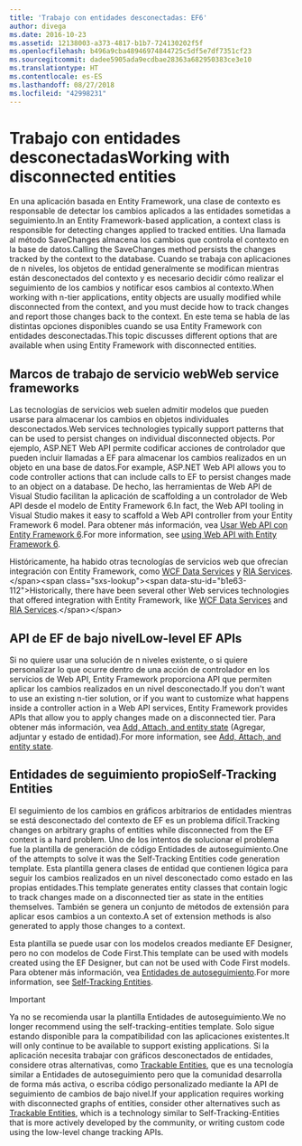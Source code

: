 ```yaml
---
title: 'Trabajo con entidades desconectadas: EF6'
author: divega
ms.date: 2016-10-23
ms.assetid: 12138003-a373-4817-b1b7-724130202f5f
ms.openlocfilehash: b496a9cba48946974844725c5df5e7df7351cf23
ms.sourcegitcommit: dadee5905ada9ecdbae28363a682950383ce3e10
ms.translationtype: HT
ms.contentlocale: es-ES
ms.lasthandoff: 08/27/2018
ms.locfileid: "42998231"
---
```

# <a name="working-with-disconnected-entities"></a><span data-ttu-id="b1e63-102">Trabajo con entidades desconectadas</span><span class="sxs-lookup"><span data-stu-id="b1e63-102">Working with disconnected entities</span></span>
<span data-ttu-id="b1e63-103">En una aplicación basada en Entity Framework, una clase de contexto es responsable de detectar los cambios aplicados a las entidades sometidas a seguimiento.</span><span class="sxs-lookup"><span data-stu-id="b1e63-103">In an Entity Framework-based application, a context class is responsible for detecting changes applied to tracked entities.</span></span> <span data-ttu-id="b1e63-104">Una llamada al método SaveChanges almacena los cambios que controla el contexto en la base de datos.</span><span class="sxs-lookup"><span data-stu-id="b1e63-104">Calling the SaveChanges method persists the changes tracked by the context to the database.</span></span> <span data-ttu-id="b1e63-105">Cuando se trabaja con aplicaciones de n niveles, los objetos de entidad generalmente se modifican mientras están desconectados del contexto y es necesario decidir cómo realizar el seguimiento de los cambios y notificar esos cambios al contexto.</span><span class="sxs-lookup"><span data-stu-id="b1e63-105">When working with n-tier applications, entity objects are usually modified while disconnected from the context, and you must decide how to track changes and report those changes back to the context.</span></span> <span data-ttu-id="b1e63-106">En este tema se habla de las distintas opciones disponibles cuando se usa Entity Framework con entidades desconectadas.</span><span class="sxs-lookup"><span data-stu-id="b1e63-106">This topic discusses different options that are available when using Entity Framework with disconnected entities.</span></span>   

## <a name="web-service-frameworks"></a><span data-ttu-id="b1e63-107">Marcos de trabajo de servicio web</span><span class="sxs-lookup"><span data-stu-id="b1e63-107">Web service frameworks</span></span>

<span data-ttu-id="b1e63-108">Las tecnologías de servicios web suelen admitir modelos que pueden usarse para almacenar los cambios en objetos individuales desconectados.</span><span class="sxs-lookup"><span data-stu-id="b1e63-108">Web services technologies typically support patterns that can be used to persist changes on individual disconnected objects.</span></span> <span data-ttu-id="b1e63-109">Por ejemplo, ASP.NET Web API permite codificar acciones de controlador que pueden incluir llamadas a EF para almacenar los cambios realizados en un objeto en una base de datos.</span><span class="sxs-lookup"><span data-stu-id="b1e63-109">For example, ASP.NET Web API allows you to code controller actions that can include calls to EF to persist changes made to an object on a database.</span></span> <span data-ttu-id="b1e63-110">De hecho, las herramientas de Web API de Visual Studio facilitan la aplicación de scaffolding a un controlador de Web API desde el modelo de Entity Framework 6.</span><span class="sxs-lookup"><span data-stu-id="b1e63-110">In fact, the Web API tooling in Visual Studio makes it easy to scaffold a Web API controller from your Entity Framework 6 model.</span></span> <span data-ttu-id="b1e63-111">Para obtener más información, vea [Usar Web API con Entity Framework 6](https://docs.microsoft.com/en-us/aspnet/web-api/overview/data/using-web-api-with-entity-framework/).</span><span class="sxs-lookup"><span data-stu-id="b1e63-111">For more information, see [using Web API with Entity Framework 6](https://docs.microsoft.com/en-us/aspnet/web-api/overview/data/using-web-api-with-entity-framework/).</span></span>   

<span data-ttu-id="b1e63-112">Históricamente, ha habido otras tecnologías de servicios web que ofrecían integración con Entity Framework, como [WCF Data Services](https://docs.microsoft.com/dotnet/framework/data/wcf/create-a-data-service-using-an-adonet-ef-data-wcf) y [RIA Services](https://docs.microsoft.com/en-us/previous-versions/dotnet/wcf-ria/ee707344(v=vs.91)).</span><span class="sxs-lookup"><span data-stu-id="b1e63-112">Historically, there have been several other Web services technologies that offered integration with Entity Framework, like [WCF Data Services](https://docs.microsoft.com/dotnet/framework/data/wcf/create-a-data-service-using-an-adonet-ef-data-wcf) and [RIA Services](https://docs.microsoft.com/en-us/previous-versions/dotnet/wcf-ria/ee707344(v=vs.91)).</span></span>

## <a name="low-level-ef-apis"></a><span data-ttu-id="b1e63-113">API de EF de bajo nivel</span><span class="sxs-lookup"><span data-stu-id="b1e63-113">Low-level EF APIs</span></span>

<span data-ttu-id="b1e63-114">Si no quiere usar una solución de n niveles existente, o si quiere personalizar lo que ocurre dentro de una acción de controlador en los servicios de Web API, Entity Framework proporciona API que permiten aplicar los cambios realizados en un nivel desconectado.</span><span class="sxs-lookup"><span data-stu-id="b1e63-114">If you don't want to use an existing n-tier solution, or if you want to customize what happens inside a controller action in a Web API services, Entity Framework provides APIs that allow you to apply changes made on a disconnected tier.</span></span> <span data-ttu-id="b1e63-115">Para obtener más información, vea [Add, Attach, and entity state](~/ef6/saving/change-tracking/entity-state.md) (Agregar, adjuntar y estado de entidad).</span><span class="sxs-lookup"><span data-stu-id="b1e63-115">For more information, see [Add, Attach, and entity state](~/ef6/saving/change-tracking/entity-state.md).</span></span>  

## <a name="self-tracking-entities"></a><span data-ttu-id="b1e63-116">Entidades de seguimiento propio</span><span class="sxs-lookup"><span data-stu-id="b1e63-116">Self-Tracking Entities</span></span>  

<span data-ttu-id="b1e63-117">El seguimiento de los cambios en gráficos arbitrarios de entidades mientras se está desconectado del contexto de EF es un problema difícil.</span><span class="sxs-lookup"><span data-stu-id="b1e63-117">Tracking changes on arbitrary graphs of entities while disconnected from the EF context is a hard problem.</span></span> <span data-ttu-id="b1e63-118">Uno de los intentos de solucionar el problema fue la plantilla de generación de código Entidades de autoseguimiento.</span><span class="sxs-lookup"><span data-stu-id="b1e63-118">One of the attempts to solve it was the Self-Tracking Entities code generation template.</span></span> <span data-ttu-id="b1e63-119">Esta plantilla genera clases de entidad que contienen lógica para seguir los cambios realizados en un nivel desconectado como estado en las propias entidades.</span><span class="sxs-lookup"><span data-stu-id="b1e63-119">This template generates entity classes that contain logic to track changes made on a disconnected tier as state in the entities themselves.</span></span> <span data-ttu-id="b1e63-120">También se genera un conjunto de métodos de extensión para aplicar esos cambios a un contexto.</span><span class="sxs-lookup"><span data-stu-id="b1e63-120">A set of extension methods is also generated to apply those changes to a context.</span></span>

<span data-ttu-id="b1e63-121">Esta plantilla se puede usar con los modelos creados mediante EF Designer, pero no con modelos de Code First.</span><span class="sxs-lookup"><span data-stu-id="b1e63-121">This template can be used with models created using the EF Designer, but can not be used with Code First models.</span></span> <span data-ttu-id="b1e63-122">Para obtener más información, vea [Entidades de autoseguimiento](self-tracking-entities/index.md).</span><span class="sxs-lookup"><span data-stu-id="b1e63-122">For more information, see [Self-Tracking Entities](self-tracking-entities/index.md).</span></span>  

> [!IMPORTANT]
> <span data-ttu-id="b1e63-123">Ya no se recomienda usar la plantilla Entidades de autoseguimiento.</span><span class="sxs-lookup"><span data-stu-id="b1e63-123">We no longer recommend using the self-tracking-entities template.</span></span> <span data-ttu-id="b1e63-124">Solo sigue estando disponible para la compatibilidad con las aplicaciones existentes.</span><span class="sxs-lookup"><span data-stu-id="b1e63-124">It will only continue to be available to support existing applications.</span></span> <span data-ttu-id="b1e63-125">Si la aplicación necesita trabajar con gráficos desconectados de entidades, considere otras alternativas, como [Trackable Entities](http://trackableentities.github.io/), que es una tecnología similar a Entidades de autoseguimiento pero que la comunidad desarrolla de forma más activa, o escriba código personalizado mediante la API de seguimiento de cambios de bajo nivel.</span><span class="sxs-lookup"><span data-stu-id="b1e63-125">If your application requires working with disconnected graphs of entities, consider other alternatives such as [Trackable Entities](http://trackableentities.github.io/), which is a technology similar to Self-Tracking-Entities that is more actively developed by the community, or writing custom code using the low-level change tracking APIs.</span></span>
